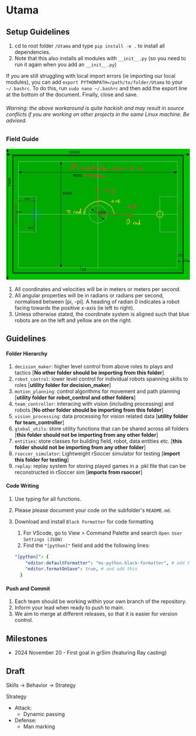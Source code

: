 # Utama

## Setup Guidelines

1. cd to root folder `/Utama` and type `pip install -e .` to install all dependencies.
2. Note that this also installs all modules with `__init__.py` (so you need to run it again when you add an `__init__.py`)

If you are still struggling with local import errors (ie importing our local modules), you can add `export PYTHONPATH=/path/to/folder/Utama` to your `~/.bashrc`. To do this, run `sudo nano ~/.bashrc` and then add the export line at the bottom of the document. Finally, close and save.

###### Warning: the above workaround is quite hackish and may result in source conflicts if you are working on other projects in the same Linux machine. Be advised.

### Field Guide

![field_guide](assets/images/field_guide.jpg)

1. All coordinates and velocities will be in meters or meters per second.
2. All angular properties will be in radians or radians per second, normalised between [pi, -pi]. A heading of radian 0 indicates a robot facing towards the positive x-axis (ie left to right).
3. Unless otherwise stated, the coordinate system is aligned such that blue robots are on the left and yellow are on the right.

## Guidelines

#### Folder Hierarchy

1. `decision_maker`: higher level control from above roles to plays and tactics [**No other folder should be importing from this folder**]
2. `robot_control`: lower level control for individual robots spanning skills to roles [**utility folder for decision_maker**]
3. `motion_planning`: control algorithms for movement and path planning [**utility folder for robot_control and other folders**]
4. `team_controller`: interacing with vision (including processing) and robots [**No other folder should be importing from this folder**]
5. `vision_processing`: data processing for vision related data [**utility folder for team_controller**]
6. `global_utils`: store utility functions that can be shared across all folders [**this folder should not be importing from any other folder**]
7. `entities`: store classes for building field, robot, data entities etc. [**this folder should not be importing from any other folder**]
8. `rsoccer_simulator`: Lightweight rSoccer simulator for testing [**import this folder for testing**]
9. `replay`: replay system for storing played games in a .pkl file that can be reconstructed in rSoccer sim [**imports from rsoccer**]

#### Code Writing

1. Use typing for all functions.
2. Please please document your code on the subfolder's `README.md`.
3. Download and install `Black Formatter` for code formatting

   1. For VScode, go to View > Command Palette and search `Open User Settings (JSON)`
   2. Find the `"[python]"` field and add the following lines:

   ```yaml
   "[python]": {
       "editor.defaultFormatter": "ms-python.black-formatter", # add this
       "editor.formatOnSave": true, # and add this
     }
   ```

#### Push and Commit

1. Each team should be working within your own branch of the repository.
2. Inform your lead when ready to push to main.
3. We aim to merge at different releases, so that it is easier for version control.

## Milestones

- 2024 November 20 - First goal in grSim (featuring Ray casting)

## Draft

Skills -> Behavior -> Strategy

Strategy

- Attack:
  - Dynamic passing
- Defense:
  - Man marking
